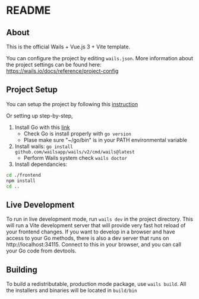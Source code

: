 # README

## About

This is the official Wails + Vue.js 3 + Vite template.

You can configure the project by editing `wails.json`. More information about the project settings can be found
here: https://wails.io/docs/reference/project-config

## Project Setup

You can setup the project by following this [instruction](https://wails.io/docs/gettingstarted/installation)

Or setting up step-by-step,

1. Install Go with this [link](https://go.dev/doc/install)
   - Check Go is install properly with `go version`
   - Plase make sure "~/go/bin" is in your PATH environmental variable
2. Install wails: `go install github.com/wailsapp/wails/v2/cmd/wails@latest`
   - Perform Wails system check `wails doctor`
4. Install dependancies:
```sh
cd ./frontend
npm install
cd ..
```

## Live Development

To run in live development mode, run `wails dev` in the project directory. This will run a Vite development
server that will provide very fast hot reload of your frontend changes. If you want to develop in a browser
and have access to your Go methods, there is also a dev server that runs on http://localhost:34115. Connect
to this in your browser, and you can call your Go code from devtools.

## Building

To build a redistributable, production mode package, use `wails build`.
All the installers and binaries will be located in `build/bin`
